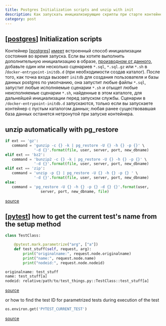 ```yaml
---
title: Postgres Initialization scripts and unzip with init
description: Как запускать инициализирующие скрипты при старте контейнера с postgres и немного о pytest
category: post
---
```

## [[postgres]] Initialization scripts

Контейнер [[postgres]] [имеет](https://hub.docker.com/_/postgres?tab=description) встроенный способ инициализации состояния во время запуска. Если вы хотите выполнить дополнительную инициализацию в образе, [производном от данного](https://hub.docker.com/_/postgres), добавьте один или несколько сценариев `*.sql`, `*.sql.gz` или `*.sh` в /`docker-entrypoint-initdb.d` (при необходимости создав каталог). После того, как точка входа вызовет `initdb` для создания пользователя и базы данных postgres по умолчанию, она запустит любые файлы `*.sql`, запустит любые исполняемые сценарии `*.sh` и отыщет любые неисполняемые сценарии `*.sh`, найденные в этом каталоге, для дальнейшей инициализации перед запуском службы. Cценарии в `/docker-entrypoint-initdb.d` запускаются, только если вы запускаете контейнер с пустым каталогом данных; любая ранее существовавшая база данных останется нетронутой при запуске контейнера.

## unzip automatically with pg_restore

```python
if ext == 'gz':
   command = 'gunzip -c {} -k | pg_restore -U {} -h {} -p {}' \
             '-d {}'.format(file, user, server, port, new_dbname)
elif ext == 'bz2':
   command = 'bunzip2 -c {} -k | pg_restore -U {} -h {} -p {}' \
             '-d {}'.format(file, user, server, port, new_dbname)
elif ext == 'zip':
   command = 'unzip -p {} | pg_restore -U {} -h {} -p {} ' \
             '-d {}'.format(file, user, server, port, new_dbname)
else:
   command = 'pg_restore -U {} -h {} -p {} -d {} {}'.format(user,
                server, port, new_dbname, file)
```

[source](https://stackoverflow.com/a/23569855/15966204)

## [[pytest]] how to get the current test's name from the setup method

```python
class TestClass:

    @pytest.mark.parametrize("arg", ["a"])
    def test_stuff(self, request, arg):
        print("originalname:", request.node.originalname)
        print("name:", request.node.name)
        print("nodeid:", request.node.nodeid)

originalname: test_stuff
name: test_stuff[a]
nodeid: relative/path/to/test_things.py::TestClass::test_stuff[a]
```

[source](https://stackoverflow.com/a/68804077/15966204)

or how to find the test ID for parametrized tests during execution of the test

```python
os.environ.get('PYTEST_CURRENT_TEST')
```

[source](https://stackoverflow.com/a/67052616/15966204)

[//begin]: # "Autogenerated link references for markdown compatibility"
[postgres]: ../notes/postgres "Postgres"
[postgres]: ../notes/postgres "Postgres"
[pytest]: ../notes/pytest "Pytest"
[//end]: # "Autogenerated link references"